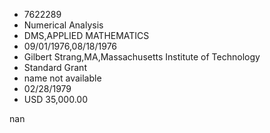 
* 7622289
* Numerical Analysis
* DMS,APPLIED MATHEMATICS
* 09/01/1976,08/18/1976
* Gilbert Strang,MA,Massachusetts Institute of Technology
* Standard Grant
*   name not available
* 02/28/1979
* USD 35,000.00

nan
